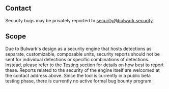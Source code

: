 ## Contact
Security bugs may be privately reported to security@bulwark.security.

## Scope
Due to Bulwark's design as a security engine that hosts detections as separate, customizable, composable units, security reports should not be sent for individual detections or specific combinations of detections. Instead, please refer to the [Testing](https://docs.bulwark.security/contributing/testing) section for details on how best to report these.
Reports related to the security of the engine itself are welcomed at the contact address above. Since the tool is currently in a public beta testing phase, there is currently no active formal bug bounty program.
